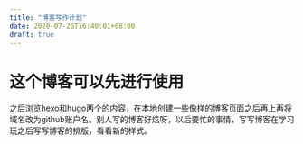 ```yaml
---
title: "博客写作计划"
date: 2020-07-26T16:40:01+08:00
draft: true
---
```


# 这个博客可以先进行使用

之后浏览hexo和hugo两个的内容，在本地创建一些像样的博客页面之后再上再将域名改为github账户名。别人写的博客好炫呀，以后要忙的事情，写写博客在学习玩之后写写博客的排版，看看新的样式。

